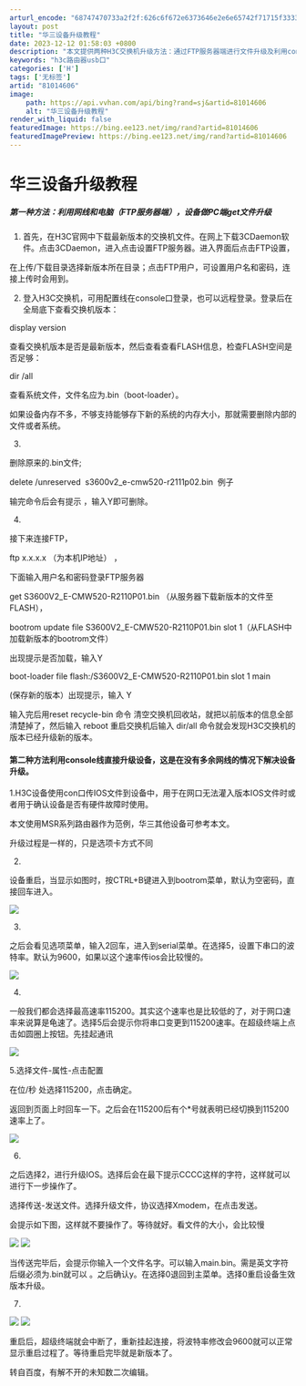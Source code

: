 ```yaml
---
arturl_encode: "68747470733a2f2f:626c6f672e6373646e2e6e65742f71715f3333383139353734:2f61727469636c652f64657461696c732f3831303134363036"
layout: post
title: "华三设备升级教程"
date: 2023-12-12 01:58:03 +0800
description: "本文提供两种H3C交换机升级方法：通过FTP服务器端进行文件升级及利用console线直接升级。第一"
keywords: "h3c路由器usb口"
categories: ['H']
tags: ['无标签']
artid: "81014606"
image:
    path: https://api.vvhan.com/api/bing?rand=sj&artid=81014606
    alt: "华三设备升级教程"
render_with_liquid: false
featuredImage: https://bing.ee123.net/img/rand?artid=81014606
featuredImagePreview: https://bing.ee123.net/img/rand?artid=81014606
---
```


# 华三设备升级教程

##### 第一种方法：利用网线和电脑（FTP服务器端），设备做PC端get文件升级

1. 首先，在H3C官网中下载最新版本的交换机文件。在网上下载3CDaemon软件。点击3CDaemon，进入点击设置FTP服务器。进入界面后点击FTP设置，

在上传/下载目录选择新版本所在目录；点击FTP用户，可设置用户名和密码，连接上传时会用到。

2. 登入H3C交换机，可用配置线在console口登录，也可以远程登录。登录后在全局底下查看交换机版本：

<H3C>display version

查看交换机版本是否是最新版本，然后查看查看FLASH信息，检查FLASH空间是否足够：

<H3C>dir /all

查看系统文件，文件名应为.bin（boot-loader）。

如果设备内存不多，不够支持能够存下新的系统的内存大小，那就需要删除内部的文件或者系统。

3.

删除原来的.bin文件;

<H3C>delete /unreserved  s3600v2\_e-cmw520-r2111p02.bin  例子

输完命令后会有提示 ，输入Y即可删除。

4.

接下来连接FTP，

<H3C>ftp x.x.x.x （为本机IP地址） ，

下面输入用户名和密码登录FTP服务器

get S3600V2\_E-CMW520-R2110P01.bin （从服务器下载新版本的文件至FLASH），

bootrom update file S3600V2\_E-CMW520-R2110P01.bin slot 1（从FLASH中加载新版本的bootrom文件）

出现提示是否加载，输入Y

boot-loader file flash:/S3600V2\_E-CMW520-R2110P01.bin slot 1 main

(保存新的版本）出现提示，输入 Y

输入完后用reset recycle-bin 命令 清空交换机回收站，就把以前版本的信息全部清楚掉了，然后输入 reboot 重启交换机后输入 dir/all 命令就会发现H3C交换机的版本已经升级新的版本。

  
  

#### 第二种方法利用console线直接升级设备，这是在没有多余网线的情况下解决设备升级。

1.H3C设备使用con口传IOS文件到设备中，用于在网口无法灌入版本IOS文件时或者用于确认设备是否有硬件故障时使用。

本文使用MSR系列路由器作为范例，华三其他设备可参考本文。

升级过程是一样的，只是选项卡方式不同

2.

设备重启，当显示如图时，按CTRL+B键进入到bootrom菜单，默认为空密码，直接回车进入。

![](https://i-blog.csdnimg.cn/blog_migrate/df86679dd62a520c4f4f518e49e89bfe.jpeg)

3.
之后会看见选项菜单，输入2回车，进入到serial菜单。在选择5，设置下串口的波特率。默认为9600，如果以这个速率传ios会比较慢的。

![](https://i-blog.csdnimg.cn/blog_migrate/5a339be7c536914832661c231c88b3f3.jpeg)

4.
一般我们都会选择最高速率115200。其实这个速率也是比较低的了，对于网口速率来说算是龟速了。选择5后会提示你将串口变更到115200速率。在超级终端上点击如圆圈上按钮。先挂起通讯

![](https://i-blog.csdnimg.cn/blog_migrate/2e2eb8d25ade56cce6bd5505e427b578.jpeg)

5.选择文件-属性-点击配置

在位/秒 处选择115200，点击确定。

返回到页面上时回车一下。之后会在115200后有个\*号就表明已经切换到115200速率上了。

![](https://i-blog.csdnimg.cn/blog_migrate/f81e3b7832c4016127219d7d5e363f80.jpeg)

6.

之后选择2，进行升级IOS。选择后会在最下提示CCCC这样的字符，这样就可以进行下一步操作了。

选择传送-发送文件。选择升级文件，协议选择Xmodem，在点击发送。

会提示如下图，这样就不要操作了。等待就好。看文件的大小，会比较慢

![](https://i-blog.csdnimg.cn/blog_migrate/c9b3efff86e9df18b7d1ca7b7defaa1a.jpeg)
![](https://i-blog.csdnimg.cn/blog_migrate/c588529fc3910ffbacfc6cfcf5757d23.jpeg)

当传送完毕后，会提示你输入一个文件名字。可以输入main.bin。需是英文字符后缀必须为.bin就可以 。之后确认y。在选择0退回到主菜单。选择0重启设备生效版本升级。

7.
![](https://i-blog.csdnimg.cn/blog_migrate/d51254e50812feeb8464bc1c4b6b210b.jpeg)
![](https://i-blog.csdnimg.cn/blog_migrate/f309ca1186182b7206c2bfefd3600f49.jpeg)

重启后，超级终端就会中断了，重新挂起连接，将波特率修改会9600就可以正常显示重启过程了。等待重启完毕就是新版本了。

转自百度，有解不开的未知数二次编辑。